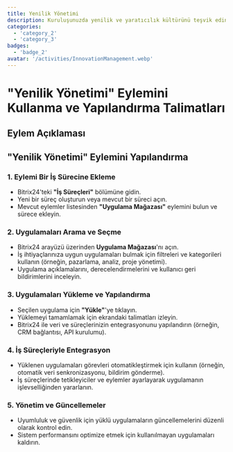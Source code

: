 ```yaml
---
title: Yenilik Yönetimi
description: Kuruluşunuzda yenilik ve yaratıcılık kültürünü teşvik edin.
categories: 
  - 'category_2'
  - 'category_3'
badges:
  - 'badge_2'
avatar: '/activities/InnovationManagement.webp'
---
```

# "Yenilik Yönetimi" Eylemini Kullanma ve Yapılandırma Talimatları

## Eylem Açıklaması

## **"Yenilik Yönetimi" Eylemini Yapılandırma**

### 1. Eylemi Bir İş Sürecine Ekleme
- Bitrix24'teki **"İş Süreçleri"** bölümüne gidin.
- Yeni bir süreç oluşturun veya mevcut bir süreci açın.
- Mevcut eylemler listesinden **"Uygulama Mağazası"** eylemini bulun ve sürece ekleyin.

### 2. Uygulamaları Arama ve Seçme
- Bitrix24 arayüzü üzerinden **Uygulama Mağazası**'nı açın.
- İş ihtiyaçlarınıza uygun uygulamaları bulmak için filtreleri ve kategorileri kullanın (örneğin, pazarlama, analiz, proje yönetimi).
- Uygulama açıklamalarını, derecelendirmelerini ve kullanıcı geri bildirimlerini inceleyin.

### 3. Uygulamaları Yükleme ve Yapılandırma
- Seçilen uygulama için **"Yükle"**'ye tıklayın.
- Yüklemeyi tamamlamak için ekrandaki talimatları izleyin.
- Bitrix24 ile veri ve süreçlerinizin entegrasyonunu yapılandırın (örneğin, CRM bağlantısı, API kurulumu).

### 4. İş Süreçleriyle Entegrasyon
- Yüklenen uygulamaları görevleri otomatikleştirmek için kullanın (örneğin, otomatik veri senkronizasyonu, bildirim gönderme).
- İş süreçlerinde tetikleyiciler ve eylemler ayarlayarak uygulamanın işlevselliğinden yararlanın.

### 5. Yönetim ve Güncellemeler
- Uyumluluk ve güvenlik için yüklü uygulamaların güncellemelerini düzenli olarak kontrol edin.
- Sistem performansını optimize etmek için kullanılmayan uygulamaları kaldırın.